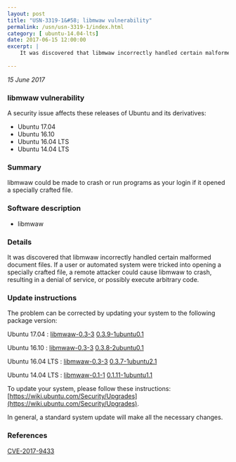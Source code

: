 ```yaml
---
layout: post
title: "USN-3319-1&#58; libmwaw vulnerability"
permalink: /usn/usn-3319-1/index.html
category: [ ubuntu-14.04-lts]
date: 2017-06-15 12:00:00
excerpt: |
    It was discovered that libmwaw incorrectly handled certain malformed document files. If a user or automated system were tricked into opening a specially crafted file, a remote attacker could cause libmwaw to crash, resulting in a denial of service, or possibly execute arbitrary code. 
    
--- 
```

 
 

*15 June 2017*

### libmwaw vulnerability

A security issue affects these releases of Ubuntu and its derivatives:

* Ubuntu 17.04
* Ubuntu 16.10
* Ubuntu 16.04 LTS
* Ubuntu 14.04 LTS

### Summary

libmwaw could be made to crash or run programs as your login if it opened a specially crafted file.

### Software description

* libmwaw 

### Details

It was discovered that libmwaw incorrectly handled certain malformed document files. If a user or automated system were tricked into opening a specially crafted file, a remote attacker could cause libmwaw to crash, resulting in a denial of service, or possibly execute arbitrary code. 

### Update instructions

The problem can be corrected by updating your system to the following package version:

Ubuntu 17.04
 : [libmwaw-0.3-3](https://launchpad.net/ubuntu/+source/libmwaw) <span> [0.3.9-1ubuntu0.1](https://launchpad.net/ubuntu/+source/libmwaw/0.3.9-1ubuntu0.1) </span> 

Ubuntu 16.10
 : [libmwaw-0.3-3](https://launchpad.net/ubuntu/+source/libmwaw) <span> [0.3.8-2ubuntu0.1](https://launchpad.net/ubuntu/+source/libmwaw/0.3.8-2ubuntu0.1) </span> 

Ubuntu 16.04 LTS
 : [libmwaw-0.3-3](https://launchpad.net/ubuntu/+source/libmwaw) <span> [0.3.7-1ubuntu2.1](https://launchpad.net/ubuntu/+source/libmwaw/0.3.7-1ubuntu2.1) </span> 

Ubuntu 14.04 LTS
 : [libmwaw-0.1-1](https://launchpad.net/ubuntu/+source/libmwaw) <span> [0.1.11-1ubuntu1.1](https://launchpad.net/ubuntu/+source/libmwaw/0.1.11-1ubuntu1.1) </span> 

To update your system, please follow these instructions: [https://wiki.ubuntu.com/Security/Upgrades](https://wiki.ubuntu.com/Security/Upgrades).

In general, a standard system update will make all the necessary changes. 

### References

 
 [CVE-2017-9433](http://people.ubuntu.com/~ubuntu-security/cve/CVE-2017-9433)
 

